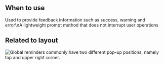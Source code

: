 ## When to use

Used to provide feedback information such as success, warning and error\nA lightweight prompt method that does not interrupt user operations

## Related to layout

![Global reminders commonly have two different pop-up positions, namely top and upper right corner.](01)
